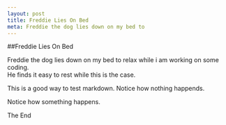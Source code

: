 ```yaml
---
layout: post
title: Freddie Lies On Bed
meta: Freddie the dog lies down on my bed to
---
```


##Freddie Lies On Bed

Freddie the dog lies down on my bed to relax while i am working on some coding.  
He finds it easy to rest while this is the case.

This is a good way to test markdown.
Notice how nothing happends.  

Notice how something happens.

The End
